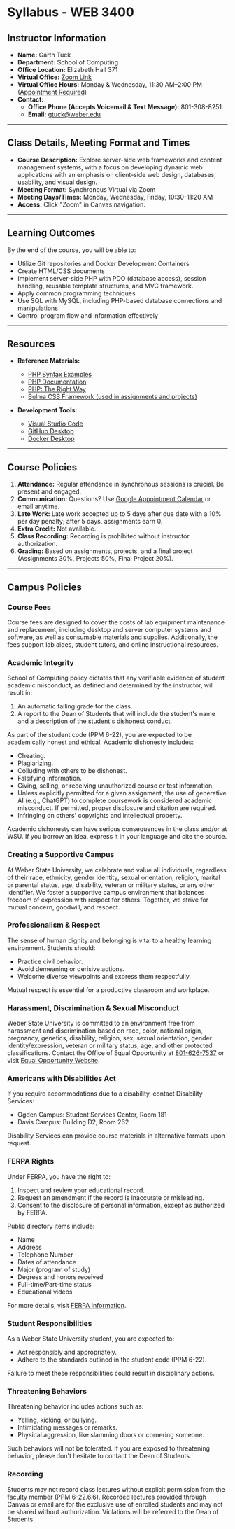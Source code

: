 # **Syllabus - WEB 3400**

## **Instructor Information**
- **Name:** Garth Tuck  
- **Department:** School of Computing  
- **Office Location:** Elizabeth Hall 371  
- **Virtual Office:** [Zoom Link](https://weber.zoom.us/j/8013088825)  
- **Virtual Office Hours:** Monday & Wednesday, 11:30 AM–2:00 PM ([Appointment Required](https://calendar.app.google/grXYvRYJeMUtz9si7))  
- **Contact:**  
   - **Office Phone (Accepts Voicemail & Text Message):** 801-308-8251  
   - **Email:** [gtuck@weber.edu](mailto:gtuck@weber.edu)  

---

## **Class Details, Meeting Format and Times**
- **Course Description:** Explore server-side web frameworks and content management systems, with a focus on developing dynamic web applications with an emphasis on client-side web design, databases, usability, and visual design.  
- **Meeting Format:** Synchronous Virtual via Zoom  
- **Meeting Days/Times:** Monday, Wednesday, Friday, 10:30–11:20 AM  
- **Access:** Click "Zoom" in Canvas navigation.  

---

## **Learning Outcomes**
By the end of the course, you will be able to:  
- Utilize Git repositories and Docker Development Containers  
- Create HTML/CSS documents  
- Implement server-side PHP with PDO (database access), session handling, reusable template structures, and MVC framework. 
- Apply common programming techniques  
- Use SQL with MySQL, including PHP-based database connections and manipulations  
- Control program flow and information effectively  

---

## **Resources**
- **Reference Materials:**  
  - [PHP Syntax Examples](https://gtuck.me/web3400-Course-Docs/php_code_examples_v2.html)
  - [PHP Documentation](https://www.codecademy.com/resources/docs/php)
  - [PHP: The Right Way](https://phptherightway.com)
  - [Bulma CSS Framework (used in assignments and projects)](https://bulma.io)

- **Development Tools:**  
  - [Visual Studio Code](https://code.visualstudio.com)
  - [GitHub Desktop](https://desktop.github.com)
  - [Docker Desktop](https://www.docker.com/products/docker-desktop)

---

## **Course Policies**
1. **Attendance:** Regular attendance in synchronous sessions is crucial. Be present and engaged.  
2. **Communication:** Questions? Use [Google Appointment Calendar](https://calendar.app.google/grXYvRYJeMUtz9si7) or email anytime.  
3. **Late Work:** Late work accepted up to 5 days after due date with a 10% per day penalty; after 5 days, assignments earn 0.  
4. **Extra Credit:** Not available.  
5. **Class Recording:** Recording is prohibited without instructor authorization.
6. **Grading:** Based on assignments, projects, and a final project (Assignments	30%, Projects	50%, Final Project	20%).

---

## **Campus Policies**

### Course Fees
Course fees are designed to cover the costs of lab equipment maintenance and replacement, including desktop and server computer systems and software, as well as consumable materials and supplies. Additionally, the fees support lab aides, student tutors, and online instructional resources.

### Academic Integrity
School of Computing policy dictates that any verifiable evidence of student academic misconduct, as defined and determined by the instructor, will result in:
1. An automatic failing grade for the class.
2. A report to the Dean of Students that will include the student's name and a description of the student's dishonest conduct.

As part of the student code (PPM 6-22), you are expected to be academically honest and ethical. Academic dishonesty includes:
- Cheating.
- Plagiarizing.
- Colluding with others to be dishonest.
- Falsifying information.
- Giving, selling, or receiving unauthorized course or test information.
- Unless explicitly permitted for a given assignment, the use of generative AI (e.g., ChatGPT) to complete coursework is considered academic misconduct. If permitted, proper disclosure and citation are required.
- Infringing on others' copyrights and intellectual property.

Academic dishonesty can have serious consequences in the class and/or at WSU. If you borrow an idea, express it in your language and cite the source.

### Creating a Supportive Campus
At Weber State University, we celebrate and value all individuals, regardless of their race, ethnicity, gender identity, sexual orientation, religion, marital or parental status, age, disability, veteran or military status, or any other identifier. We foster a supportive campus environment that balances freedom of expression with respect for others. Together, we strive for mutual concern, goodwill, and respect.

### Professionalism & Respect
The sense of human dignity and belonging is vital to a healthy learning environment. Students should:
- Practice civil behavior.
- Avoid demeaning or derisive actions.
- Welcome diverse viewpoints and express them respectfully.

Mutual respect is essential for a productive classroom and workplace.

### Harassment, Discrimination & Sexual Misconduct
Weber State University is committed to an environment free from harassment and discrimination based on race, color, national origin, pregnancy, genetics, disability, religion, sex, sexual orientation, gender identity/expression, veteran or military status, age, and other protected classifications. Contact the Office of Equal Opportunity at [801-626-7537](tel:801-626-7537) or visit [Equal Opportunity Website](https://weber.edu/equal-opportunity).

### Americans with Disabilities Act
If you require accommodations due to a disability, contact Disability Services:
- Ogden Campus: Student Services Center, Room 181
- Davis Campus: Building D2, Room 262

Disability Services can provide course materials in alternative formats upon request.

### FERPA Rights
Under FERPA, you have the right to:
1. Inspect and review your educational record.
2. Request an amendment if the record is inaccurate or misleading.
3. Consent to the disclosure of personal information, except as authorized by FERPA.

Public directory items include:
- Name
- Address
- Telephone Number
- Dates of attendance
- Major (program of study)
- Degrees and honors received
- Full-time/Part-time status
- Educational videos

For more details, visit [FERPA Information](https://www.weber.edu/registrar/FERPA.html).

### Student Responsibilities
As a Weber State University student, you are expected to:
- Act responsibly and appropriately.
- Adhere to the standards outlined in the student code (PPM 6-22).

Failure to meet these responsibilities could result in disciplinary actions.

### Threatening Behaviors
Threatening behavior includes actions such as:
- Yelling, kicking, or bullying.
- Intimidating messages or remarks.
- Physical aggression, like slamming doors or cornering someone.

Such behaviors will not be tolerated. If you are exposed to threatening behavior, please don't hesitate to contact the Dean of Students.

### Recording
Students may not record class lectures without explicit permission from the faculty member (PPM 6-22.6.6). Recorded lectures provided through Canvas or email are for the exclusive use of enrolled students and may not be shared without authorization. Violations will be referred to the Dean of Students.
